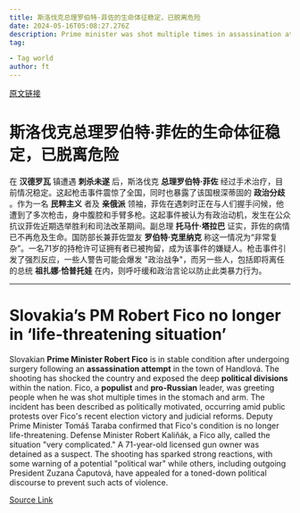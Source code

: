 ```yaml
---
title: 斯洛伐克总理罗伯特·菲佐的生命体征稳定，已脱离危险
date: 2024-05-16T05:08:27.276Z
description: Prime minister was shot multiple times in assassination attempt
tag: 

- Tag world
author: ft
---
```


[原文链接](https://ft.com/content/2b88a072-596c-4c32-9c2b-d2279fa55da2)

# 斯洛伐克总理罗伯特·菲佐的生命体征稳定，已脱离危险

在 **汉德罗瓦** 镇遭遇 **刺杀未遂** 后，斯洛伐克 **总理罗伯特·菲佐** 经过手术治疗，目前情况稳定。这起枪击事件震惊了全国，同时也暴露了该国根深蒂固的 **政治分歧** 。作为一名 **民粹主义** 者及 **亲俄派** 领袖，菲佐在遇刺时正在与人们握手问候，他遭到了多次枪击，身中腹腔和手臂多枪。这起事件被认为有政治动机，发生在公众抗议菲佐近期选举胜利和司法改革期间。副总理 **托马什·塔拉巴** 证实，菲佐的病情已不再危及生命。国防部长兼菲佐盟友 **罗伯特·克里纳克** 称这一情况为“非常复杂”。一名71岁的持枪许可证拥有者已被拘留，成为该事件的嫌疑人。枪击事件引发了强烈反应，一些人警告可能会爆发 "政治战争"，而另一些人，包括即将离任的总统 **祖扎娜·恰普托娃** 在内，则呼吁缓和政治言论以防止此类暴力行为。

---

# Slovakia’s PM Robert Fico no longer in ‘life-threatening situation’

Slovakian **Prime Minister Robert Fico** is in stable condition after undergoing surgery following an **assassination attempt** in the town of Handlová. The shooting has shocked the country and exposed the deep **political divisions** within the nation. Fico, a **populist** and **pro-Russian** leader, was greeting people when he was shot multiple times in the stomach and arm. The incident has been described as politically motivated, occurring amid public protests over Fico's recent election victory and judicial reforms. Deputy Prime Minister Tomáš Taraba confirmed that Fico's condition is no longer life-threatening. Defense Minister Robert Kaliňák, a Fico ally, called the situation "very complicated." A 71-year-old licensed gun owner was detained as a suspect. The shooting has sparked strong reactions, with some warning of a potential "political war" while others, including outgoing President Zuzana Čaputová, have appealed for a toned-down political discourse to prevent such acts of violence.

[Source Link](https://ft.com/content/2b88a072-596c-4c32-9c2b-d2279fa55da2)

